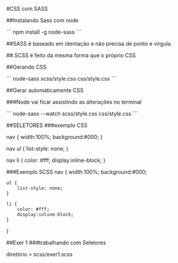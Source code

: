 #CSS com SASS

##Instalando Sass com node

´´´
	npm install -g node-sass
´´´


##SASS 
é baseado em identação e não precisa de ponto e virgula.


##.SCSS
é feito da mesma forma que o próprio CSS


##Gerando CSS

´´´
	node-sass scss/style.css css/style.css
´´´


##Gerar automáticamente CSS

###Node vai ficar assistindo as alterações no terminal


´´´
	node-sass --watch scss/style.css css/style.css
´´´


##SELETORES
###exemplo CSS

nav {
	width:100%;
	background:#000;
}

nav ul {
	list-style: none;
}

nav li {
	color: #fff;
	display:inline-block;
}


###Exemplo SCSS
nav {
	width:100%;
	background:#000;

	ul {
		list-style: none;
	}

	li {
		color: #fff;
		display:inline-block;
	}

}


##Exer 1 
###trabalhando com Seletores

diretório > scss/exer1.scss